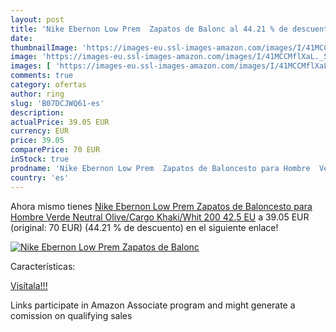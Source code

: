 ```yaml
---
layout: post
title: 'Nike Ebernon Low Prem  Zapatos de Balonc al 44.21 % de descuento'
date: 
thumbnailImage: 'https://images-eu.ssl-images-amazon.com/images/I/41MCCMflXaL._SL200_.jpg'
image: 'https://images-eu.ssl-images-amazon.com/images/I/41MCCMflXaL._SL200_.jpg'
images: [ 'https://images-eu.ssl-images-amazon.com/images/I/41MCCMflXaL._SL200_.jpg' ]
comments: true
category: ofertas
author: ring
slug: 'B07DCJWQ61-es'
description:
actualPrice: 39.05 EUR
currency: EUR
price: 39.05
comparePrice: 70 EUR
inStock: true
prodname: 'Nike Ebernon Low Prem  Zapatos de Baloncesto para Hombre  Verde  Neutral Olive/Cargo Khaki/Whit 200   42.5 EU'
country: 'es'
---
```


Ahora mismo tienes [Nike Ebernon Low Prem  Zapatos de Baloncesto para Hombre  Verde  Neutral Olive/Cargo Khaki/Whit 200   42.5 EU](https://www.amazon.es/dp/B07DCJWQ61/?tag=tolees-21) a 39.05 EUR (original: 70 EUR) (44.21 %  de descuento) en el siguiente enlace!

[![Nike Ebernon Low Prem  Zapatos de Balonc](https://images-eu.ssl-images-amazon.com/images/I/41MCCMflXaL._SL200_.jpg)](https://www.amazon.es/dp/B07DCJWQ61/?tag=tolees-21)

Características:


[Visítala!!!](https://www.amazon.es/dp/B07DCJWQ61/?tag=tolees-21)

Links participate in Amazon Associate program and might generate a comission on qualifying sales
